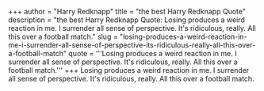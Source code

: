 +++
author = "Harry Redknapp"
title = "the best Harry Redknapp Quote"
description = "the best Harry Redknapp Quote: Losing produces a weird reaction in me. I surrender all sense of perspective. It's ridiculous, really. All this over a football match."
slug = "losing-produces-a-weird-reaction-in-me-i-surrender-all-sense-of-perspective-its-ridiculous-really-all-this-over-a-football-match"
quote = '''Losing produces a weird reaction in me. I surrender all sense of perspective. It's ridiculous, really. All this over a football match.'''
+++
Losing produces a weird reaction in me. I surrender all sense of perspective. It's ridiculous, really. All this over a football match.
